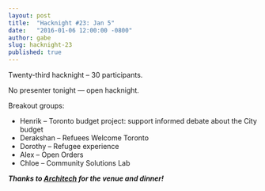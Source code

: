 ```yaml
---
layout: post
title:  "Hacknight #23: Jan 5"
date:   "2016-01-06 12:00:00 -0800"
author: gabe
slug: hacknight-23
published: true
---
```

Twenty-third hacknight – 30 participants.

No presenter tonight — open hacknight.

Breakout groups:

* Henrik – Toronto budget project: support informed debate about the City budget
* Derakshan – Refuees Welcome Toronto
* Dorothy – Refugee experience
* Alex – Open Orders
* Chloe – Community Solutions Lab

_**Thanks to [Architech](http://architech.ca/) for the venue and dinner!**_
